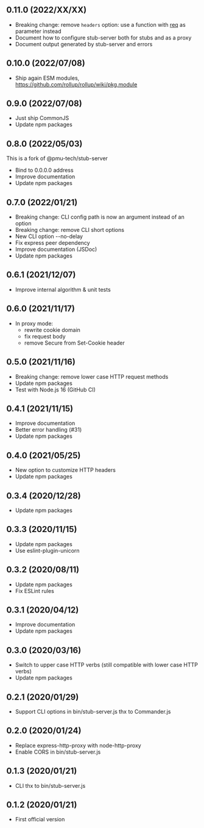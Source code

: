 ## 0.11.0 (2022/XX/XX)

- Breaking change: remove `headers` option: use a function with [req](http://expressjs.com/en/4x/api.html#req) as parameter instead
- Document how to configure stub-server both for stubs and as a proxy
- Document output generated by stub-server and errors

## 0.10.0 (2022/07/08)

- Ship again ESM modules, https://github.com/rollup/rollup/wiki/pkg.module

## 0.9.0 (2022/07/08)

- Just ship CommonJS
- Update npm packages

## 0.8.0 (2022/05/03)

This is a fork of @pmu-tech/stub-server

- Bind to 0.0.0.0 address
- Improve documentation
- Update npm packages

## 0.7.0 (2022/01/21)

- Breaking change: CLI config path is now an argument instead of an option
- Breaking change: remove CLI short options
- New CLI option --no-delay
- Fix express peer dependency
- Improve documentation (JSDoc)
- Update npm packages

## 0.6.1 (2021/12/07)

- Improve internal algorithm & unit tests

## 0.6.0 (2021/11/17)

- In proxy mode:
  - rewrite cookie domain
  - fix request body
  - remove Secure from Set-Cookie header

## 0.5.0 (2021/11/16)

- Breaking change: remove lower case HTTP request methods
- Update npm packages
- Test with Node.js 16 (GitHub CI)

## 0.4.1 (2021/11/15)

- Improve documentation
- Better error handling (#31)
- Update npm packages

## 0.4.0 (2021/05/25)

- New option to customize HTTP headers
- Update npm packages

## 0.3.4 (2020/12/28)

- Update npm packages

## 0.3.3 (2020/11/15)

- Update npm packages
- Use eslint-plugin-unicorn

## 0.3.2 (2020/08/11)

- Update npm packages
- Fix ESLint rules

## 0.3.1 (2020/04/12)

- Improve documentation
- Update npm packages

## 0.3.0 (2020/03/16)

- Switch to upper case HTTP verbs (still compatible with lower case HTTP verbs)
- Update npm packages

## 0.2.1 (2020/01/29)

- Support CLI options in bin/stub-server.js thx to Commander.js

## 0.2.0 (2020/01/24)

- Replace express-http-proxy with node-http-proxy
- Enable CORS in bin/stub-server.js

## 0.1.3 (2020/01/21)

- CLI thx to bin/stub-server.js

## 0.1.2 (2020/01/21)

- First official version

